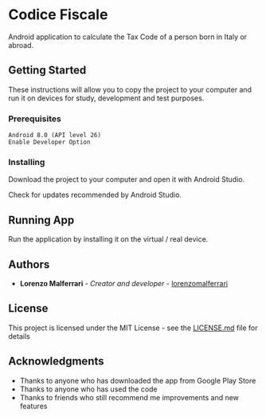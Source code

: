 # Codice Fiscale

Android application to calculate the Tax Code of a person born in Italy or abroad.

## Getting Started

These instructions will allow you to copy the project to your computer and run it on devices for study, development and test purposes.

### Prerequisites

```
Android 8.0 (API level 26)
Enable Developer Option
```

### Installing

Download the project to your computer and open it with Android Studio.

Check for updates recommended by Android Studio.

## Running App

Run the application by installing it on the virtual / real device.

## Authors

* **Lorenzo Malferrari** - *Creator and developer* - [lorenzomalferrari](https://github.com/lorenzomalferrari)

## License

This project is licensed under the MIT License - see the [LICENSE.md](LICENSE.md) file for details

## Acknowledgments

* Thanks to anyone who has downloaded the app from Google Play Store
* Thanks to anyone who has used the code
* Thanks to friends who still recommend me improvements and new features
